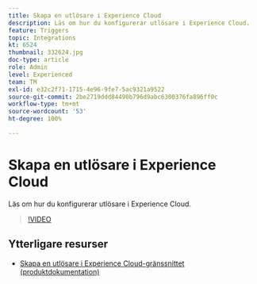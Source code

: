```yaml
---
title: Skapa en utlösare i Experience Cloud
description: Läs om hur du konfigurerar utlösare i Experience Cloud.
feature: Triggers
topic: Integrations
kt: 6524
thumbnail: 332624.jpg
doc-type: article
role: Admin
level: Experienced
team: TM
exl-id: e32c2f71-1715-4e96-9fe7-5ac9321a9522
source-git-commit: 2be2719ddd84490b796d9abc6300376fa896ff0c
workflow-type: tm+mt
source-wordcount: '53'
ht-degree: 100%

---
```


# Skapa en utlösare i Experience Cloud

Läs om hur du konfigurerar utlösare i Experience Cloud.

>[!VIDEO](https://video.tv.adobe.com/v/332624?quality=12)

## Ytterligare resurser

* [Skapa en utlösare i Experience Cloud-gränssnittet (produktdokumentation)](https://experienceleague.adobe.com/docs/campaign-standard/using/integrating-with-adobe-cloud/working-with-campaign-and-triggers/configuring-triggers-in-experience-cloud.html?lang=sv#creating-a-trigger-in-the-experience-cloud-interface)
